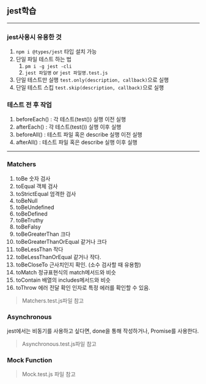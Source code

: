 ## jest학습

<hr/>

### jest사용시 유용한 것

1. `npm i @types/jest` 타입 설치 가능
2. 단일 파일 테스트 하는 법
   1. `pm i -g jest -cli`
   2. `jest 파일명` or `jest 파일명.test.js`
3. 단일 테스트만 실행
   `test.only(description, callback)`으로 실행
4. 단일 테스트 스킵
   `test.skip(description, callback)`으로 실행

### 테스트 전 후 작업

1. beforeEach() : 각 테스트(test()) 실행 이전 실행
2. afterEach() : 각 테스트(test()) 실행 이후 실행
3. beforeAll() : 테스트 파일 혹은 describe 실행 이전 실행
4. afterAll() : 테스트 파일 혹은 describe 실행 이후 실행

<hr/>

### Matchers

1. toBe 숫자 검사
2. toEqual 객체 검사
3. toStrictEqual 엄격한 검사
4. toBeNull
5. toBeUndefined
6. toBeDefined
7. toBeTruthy
8. toBeFalsy
9. toBeGreaterThan 크다
10. toBeGreaterThanOrEqual 같거나 크다
11. toBeLessThan 작다
12. toBeLessThanOrEqual 같거나 작다.
13. toBeCloseTo 근사치인지 확인. (소수 검사할 때 유용함)
14. toMatch 정규표현식의 match메서드와 비슷
15. toContain 배열의 includes메서드와 비슷
16. toThrow 에러 전달 확인 인자로 특정 에러를 확인할 수 있음.

> Matchers.test.js파일 참고

### Asynchronous

jest에서는 비동기를 사용하고 싶다면, done을 통해 작성하거나, Promise를 사용한다.

> Asynchronous.test.js파일 참고

### Mock Function

> Mock.test.js 파일 참고
